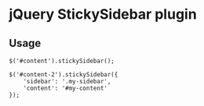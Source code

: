 # jQuery StickySidebar plugin

## Usage

    $('#content').stickySidebar();

    $('#content-2').stickySidebar({
        'sidebar': '.my-sidebar',
        'content': '#my-content'
    });
